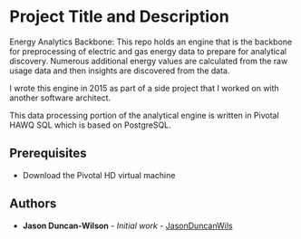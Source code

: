 # Project Title and Description

Energy Analytics Backbone: This repo holds an engine that is the backbone for preprocessing of electric and gas energy data to prepare for analytical discovery. Numerous additional energy values are calculated from the raw usage data and then insights are discovered from the data.

I wrote this engine in 2015 as part of a side project that I worked on with another software architect.

This data processing portion of the analytical engine is written in Pivotal HAWQ SQL which is based on PostgreSQL.

## Prerequisites

* Download the Pivotal HD virtual machine

## Authors

* **Jason Duncan-Wilson** - *Initial work* -
[JasonDuncanWils](https://github.com/JasonDuncanWils)
